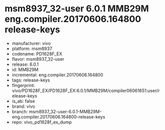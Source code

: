 # msm8937_32-user 6.0.1 MMB29M eng.compiler.20170606.164800 release-keys
- manufacturer: vivo
- platform: msm8937
- codename: PD1628F_EX
- flavor: msm8937_32-user
- release: 6.0.1
- id: MMB29M
- incremental: eng.compiler.20170606.164800
- tags: release-keys
- fingerprint: vivo/PD1628F_EX/PD1628F_EX:6.0.1/MMB29M/compiler06061651:user/release-keys
- is_ab: false
- brand: vivo
- branch: msm8937_32-user-6.0.1-MMB29M-eng.compiler.20170606.164800-release-keys
- repo: vivo_pd1628f_ex_dump
